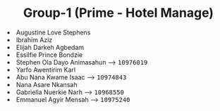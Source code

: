 <h1 align="center">Group-1 (Prime - Hotel Manage)</h1>

<li>Augustine Love Stephens
</li>
<li>Ibrahim Aziz
</li>
<li>Elijah Darkeh Agbedam
</li>
<li>Essilfie Prince Bondzie
</li>
<li>Stephen Ola Dayo Animasahun --> <kbd>10976019</kbd>
</li>
<li>Yarfo Awentirim Karl
</li>
<li>Abu Nana Kwame Isaac --> <kbd>10974843</kbd>
</li>
<li>Nana Asare Nkansah
</li>
<li>Gabriella Nuerkie Narh --> <kbd>10968550</kbd>
</li>
<li>Emmanuel Agyir Mensah --> <kbd>10975240</kbd>
</li>
